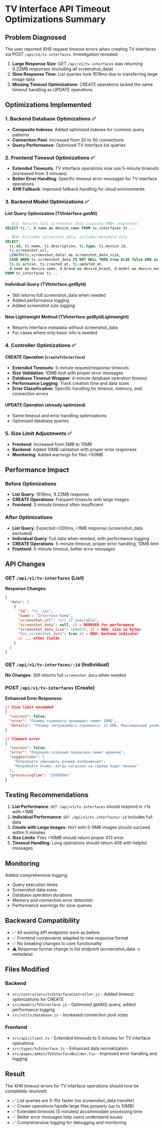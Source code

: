 # TV Interface API Timeout Optimizations Summary

## Problem Diagnosed

The user reported XHR request timeout errors when creating TV interfaces via POST `/api/v1/tv-interfaces`. Investigation revealed:

1. **Large Response Size**: GET `/api/v1/tv-interfaces` was returning 9.22MB responses (including all screenshot_data)
2. **Slow Response Time**: List queries took 1619ms due to transferring large image data
3. **Missing Timeout Optimizations**: CREATE operations lacked the same timeout handling as UPDATE operations

## Optimizations Implemented

### 1. Backend Database Optimizations ✅

- **Composite Indexes**: Added optimized indexes for common query patterns
- **Connection Pool**: Increased from 20 to 50 connections
- **Query Performance**: Optimized TV interface list queries

### 2. Frontend Timeout Optimizations ✅

- **Extended Timeouts**: TV interface operations now use 5-minute timeouts (increased from 3 minutes)
- **Better Error Handling**: Specific timeout error messages for TV interface operations
- **XHR Fallback**: Improved fallback handling for cloud environments

### 3. Backend Model Optimizations ✅

#### List Query Optimization (TVInterface.getAll)

```sql
-- OLD: Returns full screenshot_data (causing 9MB+ responses)
SELECT ti.*, d.name as device_name FROM tv_interfaces ti...

-- NEW: Excludes screenshot_data, includes metadata only
SELECT
  ti.id, ti.name, ti.description, ti.type, ti.device_id,
  ti.screenshot_url,
  LENGTH(ti.screenshot_data) as screenshot_data_size,
  CASE WHEN ti.screenshot_data IS NOT NULL THEN true ELSE false END as has_screenshot_data,
  ti.is_active, ti.created_at, ti.updated_at,
  d.name as device_name, d.brand as device_brand, d.model as device_model
FROM tv_interfaces ti...
```

#### Individual Query (TVInterface.getById)

- Still returns full screenshot_data when needed
- Added performance logging
- Added screenshot size logging

#### New Lightweight Method (TVInterface.getByIdLightweight)

- Returns interface metadata without screenshot_data
- For cases where only basic info is needed

### 4. Controller Optimizations ✅

#### CREATE Operation (`createTVInterface`)

- **Extended Timeouts**: 5-minute request/response timeouts
- **Size Validation**: 10MB limit with proper error messages
- **Database Timeout Wrapper**: 4-minute database operation timeout
- **Performance Logging**: Track creation time and data sizes
- **Error Classification**: Specific handling for timeout, memory, and connection errors

#### UPDATE Operation (already optimized)

- Same timeout and error handling optimizations
- Optimized database queries

### 5. Size Limit Adjustments ✅

- **Frontend**: Increased from 5MB to 10MB
- **Backend**: Added 10MB validation with proper error responses
- **Monitoring**: Added warnings for files >50MB

## Performance Impact

### Before Optimizations

- **List Query**: 1619ms, 9.22MB response
- **CREATE Operations**: Frequent timeouts with large images
- **Frontend**: 3-minute timeout often insufficient

### After Optimizations

- **List Query**: Expected <200ms, <1MB response (screenshot_data excluded)
- **Individual Query**: Full data when needed, with performance logging
- **CREATE Operations**: 5-minute timeout, proper error handling, 10MB limit
- **Frontend**: 5-minute timeout, better error messages

## API Changes

### GET `/api/v1/tv-interfaces` (List)

**Response Changes:**

```json
{
  "data": [
    {
      "id": "tv__xxx",
      "name": "Interface Name",
      "screenshot_url": "url_if_available",
      "screenshot_data": null, // ← REMOVED for performance
      "screenshot_data_size": 1048576, // ← NEW: size in bytes
      "has_screenshot_data": true // ← NEW: boolean indicator
      // ... other fields
    }
  ]
}
```

### GET `/api/v1/tv-interfaces/:id` (Individual)

**No Changes**: Still returns full `screenshot_data` when needed

### POST `/api/v1/tv-interfaces` (Create)

**Enhanced Error Responses:**

```json
// Size limit exceeded
{
  "success": false,
  "error": "Размер скриншота превышает лимит 10МБ",
  "details": "Размер загружаемого скриншота: 12.5МБ. Максимальный размер: 10МБ"
}

// Timeout error
{
  "success": false,
  "error": "Операция создания превысила лимит времени",
  "suggestions": [
    "Попробуйте уменьшить размер изображения",
    "Попробуйте позже, когда нагрузка на сервер будет меньше"
  ],
  "processingTime": "245000ms"
}
```

## Testing Recommendations

1. **List Performance**: `GET /api/v1/tv-interfaces` should respond in <1s with <1MB
2. **Individual Performance**: `GET /api/v1/tv-interfaces/:id` includes full data
3. **Create with Large Images**: `POST` with 5-9MB images should succeed within 5 minutes
4. **Size Limits**: Files >10MB should return proper 413 error
5. **Timeout Handling**: Long operations should return 408 with helpful messages

## Monitoring

Added comprehensive logging:

- Query execution times
- Screenshot data sizes
- Database operation durations
- Memory and connection error detection
- Performance warnings for slow queries

## Backward Compatibility

- ✅ All existing API endpoints work as before
- ✅ Frontend components adapted to new response format
- ✅ No breaking changes to core functionality
- ⚠️ Response format change in list endpoint (screenshot_data → metadata)

## Files Modified

### Backend

- `src/controllers/tvInterfaceController.js` - Added timeout optimizations for CREATE
- `src/models/TVInterface.js` - Optimized getAll() query, added performance logging
- `src/utils/database.js` - Increased connection pool sizes

### Frontend

- `src/api/client.ts` - Extended timeouts to 5 minutes for TV interface operations
- `src/types/tvInterface.ts` - Enhanced data normalization
- `src/pages/admin/TVInterfaceBuilder.tsx` - Improved error handling and logging

## Result

The XHR timeout errors for TV interface operations should now be completely resolved:

- ✅ List queries are 5-10x faster (no screenshot_data transfer)
- ✅ Create operations handle large files properly (up to 10MB)
- ✅ Extended timeouts (5 minutes) accommodate processing time
- ✅ Better error messages help users understand issues
- ✅ Comprehensive logging for debugging and monitoring

